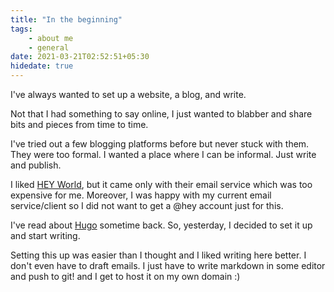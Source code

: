 ```yaml
---
title: "In the beginning"
tags: 
    - about me
    - general
date: 2021-03-21T02:52:51+05:30
hidedate: true
---
```


I've always wanted to set up a website, a blog, and write.

Not that I had something to say online, I just wanted to blabber and share bits and pieces from time to time.

I've tried out a few blogging platforms before but never stuck with them. They were too formal. I wanted a place where I can be informal. Just write and publish.

I liked [HEY World](https://hey.com/world/), but it came only with their email service which was too expensive for me. Moreover, I was happy with my current email service/client so I did not want to get a @hey account just for this.

I've read about [Hugo](https://gohugo.io/) sometime back. So, yesterday, I decided to set it up and start writing.

Setting this up was easier than I thought and I liked writing here better. I don't even have to draft emails. I just have to write markdown in some editor and push to git! and I get to host it on my own domain :)

